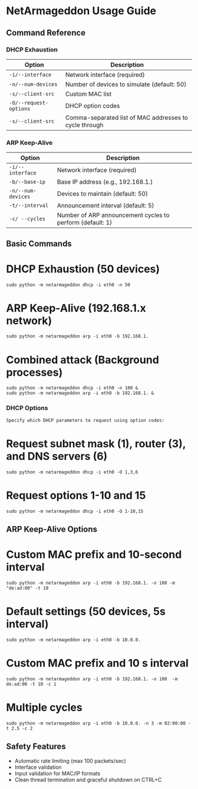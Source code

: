 # NetArmageddon Usage Guide

## Command Reference
### DHCP Exhaustion
| Option | Description |
|--------|-------------|
| `-i/--interface` | Network interface (required) |
| `-n/--num-devices` | Number of devices to simulate (default: 50) |
| `-s/--client-src` | Custom MAC list |
| `-O/--request-options` | DHCP option codes |
| `-s/--client-src` | Comma-separated list of MAC addresses to cycle through |

### ARP Keep-Alive
| Option | Description |
|--------|-------------|
| `-i/--interface` | Network interface (required) |
| `-b/--base-ip` | Base IP address (e.g., 192.168.1.) |
| `-n/--num-devices` | Devices to maintain (default: 50) |
| `-t/--interval` | Announcement interval (default: 5) |
| `-c/ --cycles` | Number of ARP announcement cycles to perform (default: 1) |

## Basic Commands

# DHCP Exhaustion (50 devices)
```
sudo python -m netarmageddon dhcp -i eth0 -n 50
```

# ARP Keep-Alive (192.168.1.x network)
```
sudo python -m netarmageddon arp -i eth0 -b 192.168.1.
```

# Combined attack (Background processes)
```
sudo python -m netarmageddon dhcp -i eth0 -n 100 &
sudo python -m netarmageddon arp -i eth0 -b 192.168.1. &
```
### DHCP Options
```
Specify which DHCP parameters to request using option codes:
```
# Request subnet mask (1), router (3), and DNS servers (6)
```
sudo python -m netarmageddon dhcp -i eth0 -O 1,3,6
```

# Request options 1-10 and 15
```
sudo python -m netarmageddon dhcp -i eth0 -O 1-10,15
```
## ARP Keep-Alive Options
# Custom MAC prefix and 10-second interval
```
sudo python -m netarmageddon arp -i eth0 -b 192.168.1. -n 100 -m "de:ad:00" -t 10
```

# Default settings (50 devices, 5s interval)
```
sudo python -m netarmageddon arp -i eth0 -b 10.0.0.
```

# Custom MAC prefix and 10 s interval
```
sudo python -m netarmageddon arp -i eth0 -b 192.168.1. -n 100  -m de:ad:00 -t 10 -c 1
```

# Multiple cycles
```
sudo python -m netarmageddon arp -i eth0 -b 10.0.0. -n 3 -m 02:00:00 -t 2.5 -c 2
```

## Safety Features
- Automatic rate limiting (max 100 packets/sec)
- Interface validation
- Input validation for MAC/IP formats
- Clean thread termination and graceful shutdown on CTRL+C
